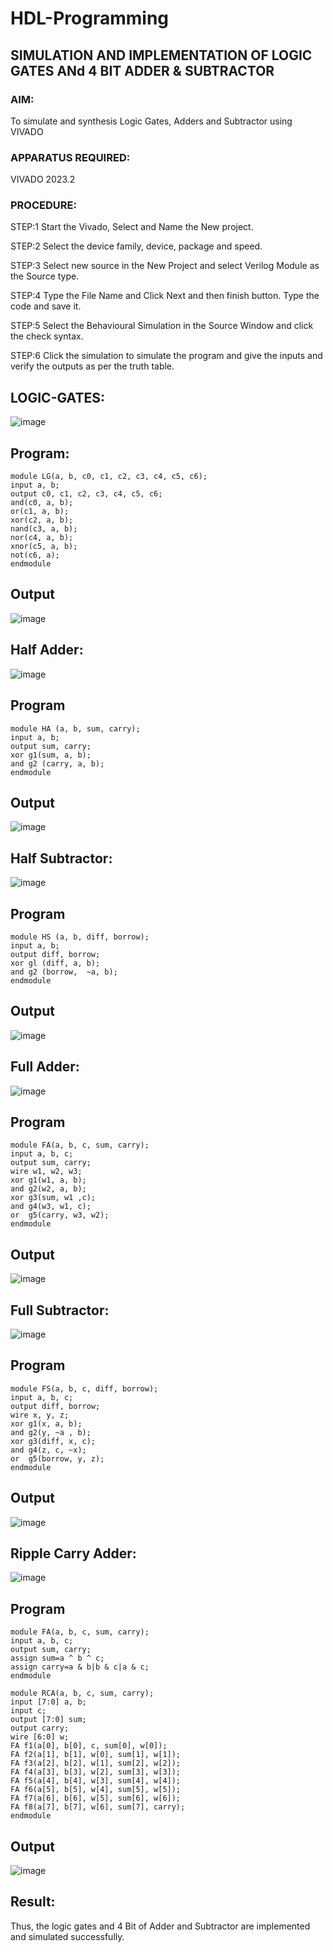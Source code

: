 # HDL-Programming
## SIMULATION AND IMPLEMENTATION OF LOGIC GATES ANd 4 BIT ADDER & SUBTRACTOR 
### AIM:
To simulate and synthesis Logic Gates, Adders and Subtractor using VIVADO
### APPARATUS REQUIRED:
VIVADO 2023.2
### PROCEDURE:
 STEP:1 Start the Vivado, Select and Name the New project. 

 
 STEP:2 Select the device family, device, package and speed. 

 
 STEP:3 Select new source in the New Project and select Verilog Module as the Source type.

 
 STEP:4 Type the File Name and Click Next and then finish button. Type the code and save it.

 
 STEP:5 Select the Behavioural Simulation in the Source Window and click the check syntax.

 
 STEP:6 Click the simulation to simulate the program and give the inputs and verify the outputs as per the truth table.

 
## LOGIC-GATES:
![image](https://github.com/Sricharumathy/HDL-Programming/assets/159044760/82dcd0f0-6349-431d-9e34-0358e3ae1773)
## Program:
```
module LG(a, b, c0, c1, c2, c3, c4, c5, c6);
input a, b;
output c0, c1, c2, c3, c4, c5, c6;
and(c0, a, b);
or(c1, a, b);
xor(c2, a, b);
nand(c3, a, b);  
nor(c4, a, b);
xnor(c5, a, b);
not(c6, a);
endmodule
```
## Output
![image](https://github.com/Sricharumathy/HDL-Programming/assets/159044760/ebcf71dc-a933-4321-9acd-0755217bb27d)

## Half Adder:
![image](https://github.com/Sricharumathy/HDL-Programming/assets/159044760/71407301-2078-4778-b822-4154f739fe4d)
## Program
```
module HA (a, b, sum, carry);
input a, b;
output sum, carry;
xor g1(sum, a, b); 
and g2 (carry, a, b);
endmodule
```
## Output
![image](https://github.com/Sricharumathy/HDL-Programming/assets/159044760/d398bc14-f3d7-457c-96c3-0f62205fea17)

## Half Subtractor:
![image](https://github.com/Sricharumathy/HDL-Programming/assets/159044760/bdc11a7c-42cf-4cb8-8d7a-e0798e892955)
## Program
```
module HS (a, b, diff, borrow);
input a, b;
output diff, borrow;
xor gl (diff, a, b); 
and g2 (borrow,  ~a, b);
endmodule
```
## Output 
![image](https://github.com/Sricharumathy/HDL-Programming/assets/159044760/d20b079f-2393-4d1f-ab82-e820b0b35f57)


## Full Adder:
![image](https://github.com/Sricharumathy/HDL-Programming/assets/159044760/afb2a790-069c-437a-aada-77b470ff5956)
## Program
```
module FA(a, b, c, sum, carry);
input a, b, c;
output sum, carry;
wire w1, w2, w3;
xor g1(w1, a, b);
and g2(w2, a, b);
xor g3(sum, w1 ,c);
and g4(w3, w1, c);
or  g5(carry, w3, w2);
endmodule
```
## Output
![image](https://github.com/Sricharumathy/HDL-Programming/assets/159044760/681e6140-291b-4c05-8fe0-e390cf90b319)


## Full Subtractor:
![image](https://github.com/Sricharumathy/HDL-Programming/assets/159044760/8741381a-a75e-43fe-99a8-2c93119e6e4d)
## Program
```
module FS(a, b, c, diff, borrow);
input a, b, c;
output diff, borrow;
wire x, y, z;
xor g1(x, a, b);
and g2(y, ~a , b);
xor g3(diff, x, c);
and g4(z, c, ~x);
or  g5(borrow, y, z);
endmodule
```
## Output
![image](https://github.com/Sricharumathy/HDL-Programming/assets/159044760/66b1cb39-57c7-4006-a82b-f2a6458ba42f)

## Ripple Carry Adder:
![image](https://github.com/Sricharumathy/HDL-Programming/assets/159044760/bc98a322-11d7-47e4-a8ca-1d3ddfd4adca)
## Program
```
module FA(a, b, c, sum, carry);
input a, b, c;
output sum, carry;
assign sum=a ^ b ^ c;
assign carry=a & b|b & c|a & c;
endmodule

module RCA(a, b, c, sum, carry);
input [7:0] a, b;
input c;
output [7:0] sum;
output carry;
wire [6:0] w;
FA f1(a[0], b[0], c, sum[0], w[0]);
FA f2(a[1], b[1], w[0], sum[1], w[1]);
FA f3(a[2], b[2], w[1], sum[2], w[2]);
FA f4(a[3], b[3], w[2], sum[3], w[3]);
FA f5(a[4], b[4], w[3], sum[4], w[4]);
FA f6(a[5], b[5], w[4], sum[5], w[5]);
FA f7(a[6], b[6], w[5], sum[6], w[6]);
FA f8(a[7], b[7], w[6], sum[7], carry);
endmodule
```
## Output
![image](https://github.com/Sricharumathy/HDL-Programming/assets/159044760/6c5666c4-fd23-4460-b1eb-9e8bdf7ff854)
## Result:
Thus, the logic gates and 4 Bit of Adder and Subtractor are implemented and simulated successfully.
                      






















